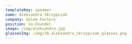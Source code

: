```yaml
---
templateKey: speaker
name: Aleksandra Skrzypczak
company: Golem Factory
position: Co-Founder
image: /img/aleksandra.jpg
glassesImg: /img/28_aleksandra_skrzypczak_glasses.png
---
```


